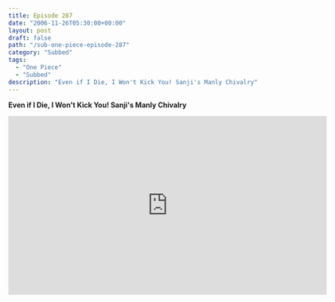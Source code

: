 ```yaml
---
title: Episode 287
date: "2006-11-26T05:30:00+00:00"
layout: post
draft: false
path: "/sub-one-piece-episode-287"
category: "Subbed"
tags:
  - "One Piece"
  - "Subbed"
description: "Even if I Die, I Won't Kick You! Sanji's Manly Chivalry"
---
```


**Even if I Die, I Won't Kick You! Sanji's Manly Chivalry**

<iframe width="640" height="360" src="https://www.rapidvideo.com/e/FXQHQGCEEU" frameborder="0" marginwidth=0 marginheight=0 scrolling=no allowfullscreen></iframe>

